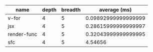 | name        | depth | breadth | average (ms)        |
| ----------- | ----- | ------- | ------------------- |
| v-for       | 4     | 5       | 0.09892999999999999 |
| jsx         | 4     | 5       | 0.28615999999999997 |
| render-func | 4     | 5       | 0.32043999999999995 |
| sfc         | 4     | 5       | 4.54656             |